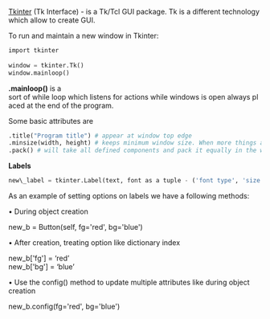 


  
[Tkinter](https://docs.python.org/3/library/tkinter.html) (Tk Interface) - is a Tk/Tcl GUI package. Tk is a different technology which allow to create GUI.   
  
To run and maintain a new window in Tkinter:  
  

```python
import tkinter  
  
window = tkinter.Tk()  
window.mainloop()
```
  
  
**.mainloop()**  is a sort of while loop which listens for actions while windows is open always placed at the end of the program.  
  
Some basic attributes are   
  

```python
.title("Program title") # appear at window top edge  
.minsize(width, height) # keeps minimum window size. When more things are placed inside it will stretch  
.pack() # will take all defined components and pack it equally in the window using "The packer"
```
  
  
**Labels**  
  

```python
new\_label = tkinter.Label(text, font as a tuple - ('font type', 'size', 'special'), ) # allows to create a text label
```
  
  
As an example of setting options on labels we have a following methods:  
  
• During object creation  
  
 new\_b = Button(self, fg='red', bg='blue')  
  
• After creation, treating option like dictionary index  
  
 new\_b['fg'] = ‘red’  
 new\_b['bg'] = ‘blue’  
   
• Use the config() method to update multiple attributes like during object creation  
  
 new\_b.config(fg='red', bg='blue')  
   
